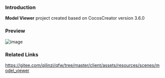 ### Introduction
**Model Viewer** project created based on CocosCreator version 3.6.0

### Preview
![image](../../../gif/202206/2022062301.gif)

### Related Links
https://gitee.com/qilinzi/qfw/tree/master/client/assets/resources/scenes/model_viewer